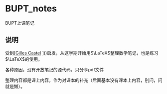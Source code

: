 # BUPT_notes
BUPT上课笔记

## 说明

受到[[Gilles Castel](https://github.com/gillescastel) ]()启发，从这学期开始用$\LaTeX$整理数学笔记，也是练习$\LaTeX$的使用。

各种原因，没有开放笔记的源代码，只分享pdf文件

整理内容都是课上内容，作为对课本的补充（后面基本没有课本上内容，别问，问就是懒）。
